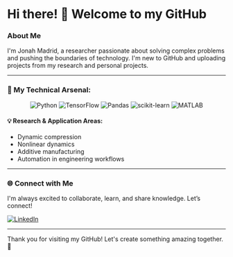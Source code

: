 # Hi there! 👋 Welcome to my GitHub

### About Me
I'm Jonah Madrid, a researcher passionate about solving complex problems and pushing the boundaries of technology. I'm new to GitHub and uploading projects from my research and personal projects.  

---

### 🔧 My Technical Arsenal:

<div align="center">
  <img src="https://img.shields.io/badge/Python-3776AB?style=for-the-badge&logo=python&logoColor=white" alt="Python">
  <img src="https://img.shields.io/badge/TensorFlow-FF6F00?style=for-the-badge&logo=tensorflow&logoColor=white" alt="TensorFlow">
  <img src="https://img.shields.io/badge/Pandas-150458?style=for-the-badge&logo=pandas&logoColor=white" alt="Pandas">
  <img src="https://img.shields.io/badge/scikit--learn-F7931E?style=for-the-badge&logo=scikit-learn&logoColor=white" alt="scikit-learn">
  <img src="https://img.shields.io/badge/MATLAB-0076A8?style=for-the-badge&logo=mathworks&logoColor=white" alt="MATLAB">
</div>

#### 💡 Research & Application Areas:
- Dynamic compression
- Nonlinear dynamics 
- Additive manufacturing
- Automation in engineering workflows

---

### 🌐 Connect with Me
I'm always excited to collaborate, learn, and share knowledge. Let’s connect!

[![LinkedIn](https://img.shields.io/badge/LinkedIn-Connect-blue?style=flat-square&logo=linkedin)](https://www.linkedin.com/in/jonah-madrid-06a59a29a)

---

Thank you for visiting my GitHub! Let's create something amazing together. 🚀

